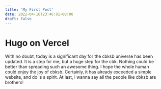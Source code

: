 ```yaml
---
title: 'My First Post'
date: 2022-04-16T23:46:01+08:00
draft: false
---
```


# Hugo on Vercel

With no doubt, today is a significant day for the cbksb universe has been updated.
It is a step for me, but a huge step for the cbk.
Nothing could be better than spreading such an awesome thing.
I hope the whole human could enjoy the joy of cbksb.
Certainly, it has already exceeded a simple website, and do is a spirit.
At last, I wanna say all the people like cbksb are brothers!
